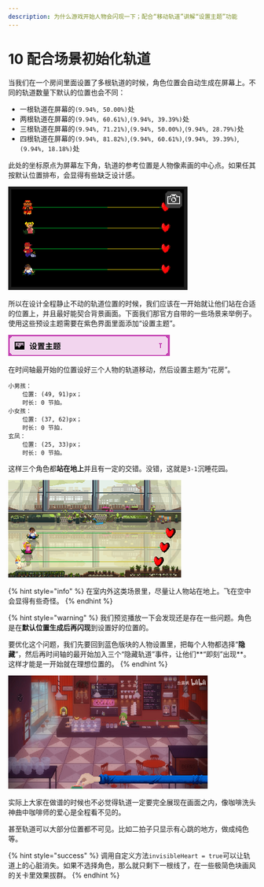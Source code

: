 ```yaml
---
description: 为什么游戏开始人物会闪现一下；配合“移动轨道”讲解“设置主题”功能
---
```


# 10 配合场景初始化轨道

当我们在一个房间里面设置了多根轨道的时候，角色位置会自动生成在屏幕上。不同的轨道数量下默认的位置也会不同：

* 一根轨道在屏幕的`(9.94%, 50.00%)`处
* 两根轨道在屏幕的`(9.94%, 60.61%)`,`(9.94%, 39.39%)`处
* 三根轨道在屏幕的`(9.94%, 71.21%)`,`(9.94%, 50.00%)`,`(9.94%, 28.79%)`处
* 四根轨道在屏幕的`(9.94%, 81.82%)`,`(9.94%, 60.61%)`,`(9.94%, 39.39%)`,`(9.94%, 18.18%)`处

此处的坐标原点为屏幕左下角，轨道的参考位置是人物像素画的中心点。如果任其按默认位置排布，会显得有些缺乏设计感。

![](.gitbook/assets/10-01.png)

所以在设计全程静止不动的轨道位置的时候，我们应该在一开始就让他们站在合适的位置上，并且最好能契合背景画面。下面我们那官方自带的一些场景来举例子。使用这些预设主题需要在紫色界面里面添加“设置主题”。

![](.gitbook/assets/10-02.png)

在时间轴最开始的位置设好三个人物的轨道移动，然后设置主题为“花房”。

```text
小男孩：
    位置: (49, 91)px；
    时长: 0 节拍。
小女孩：
    位置: (37, 62)px；
    时长: 0 节拍.
玄凤：
    位置: (25, 33)px；
    时长: 0 节拍。
```

这样三个角色都**站在地上**并且有一定的交错。没错，这就是`3-1`沉睡花园。

![](.gitbook/assets/10-03.png)

{% hint style="info" %}
在室内外这类场景里，尽量让人物站在地上。飞在空中会显得有些奇怪。
{% endhint %}

{% hint style="warning" %}
我们预览播放一下会发现还是存在一些问题。角色是在**默认位置生成后再闪现**到设置好的位置的。

要优化这个问题，我们先要回到蓝色版块的人物设置里，把每个人物都选择“**隐藏**”，然后再时间轴的最开始加入三个“隐藏轨道”事件，让他们**“即刻”出现**。这样才能是一开始就在理想位置的。
{% endhint %}

![](.gitbook/assets/10-05.png)

实际上大家在做谱的时候也不必觉得轨道一定要完全展现在画面之内，像咖啡洗头神曲中咖啡师的爱心是全程看不见的。

甚至轨道可以大部分位置都不可见。比如二拍子只显示有心跳的地方，做成纯色等。

{% hint style="success" %}
调用自定义方法`invisibleHeart = true`可以让轨道上的心脏消失。如果不选择角色，那么就只剩下一根线了，在一些极简色块画风的关卡里效果拔群。
{% endhint %}

